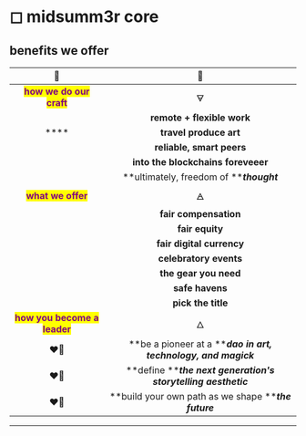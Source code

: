 # ◻ midsumm3r core

## benefits we offer

<mark style="color:green;"></mark>

|                               🧩                               |                               🧩                               |
| :------------------------------------------------------------: | :------------------------------------------------------------: |
|   <mark style="color:purple;">**how we do our craft**</mark>   |                               🜃                               |
|                                                                |                   **remote + flexible work**                   |
|                              ****                              |                     **travel produce art**                     |
|                                                                |                    **reliable, smart peers**                   |
|                                                                |               **into the blockchains foreveeer**               |
|                                                                |            **ultimately, freedom of **_**thought**_            |
|      <mark style="color:purple;">**what we offer**</mark>      |                               🜁                               |
|                                                                |                      **fair compensation**                     |
|                                                                |                         **fair equity**                        |
|                                                                |                    **fair digital currency**                   |
|                                                                |                     **celebratory events**                     |
|                                                                |                      **the gear you need**                     |
|                                                                |                         **safe havens**                        |
|                                                                |                       **pick the title**                       |
| <mark style="color:purple;">**how you become a leader**</mark> |                               🜂                               |
|                              ❤️‍🔥                             | **be a pioneer at a **_**dao in art, technology, and magick**_ |
|                              ❤️‍🔥                             |  **define **_**the next generation's storytelling aesthetic**_ |
|                              ❤️‍🔥                             |       **build your own path as we shape **_**the future**_     |

****
